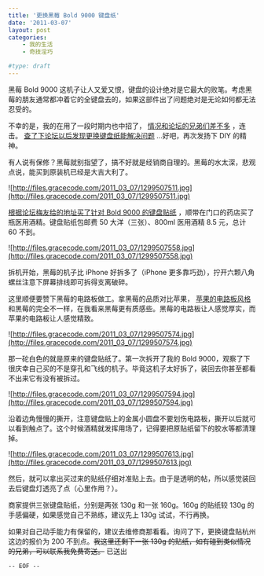 ```yaml
---
title: '更换黑莓 Bold 9000 键盘纸'
date: '2011-03-07'
layout: post
categories:
    - 我的生活
    - 奇技淫巧

#type: draft
---
```


黑莓 Bold 9000 这机子让人又爱又恨，键盘的设计绝对是它最大的败笔。考虑黑莓的朋友通常都冲着它的全键盘去的，如果这部件出了问题绝对是无论如何都无法忍受的。

不幸的是，我的在用了一段时期内也中招了， [情况和论坛的兄弟们差不多](http://bbs.maxpda.com/thread-426157-1-4.html) ，连击。 [查了下论坛以后发现更换键盘纸能解决问题](http://bbs.maxpda.com/thread-691736-1-2.html) …好吧，再次发扬下 DIY 的精神。

有人说有保修？黑莓就别指望了，搞不好就是经销商自理的。黑莓的水太深，悲观点说，能买到原装机已经是大吉大利了。

![http://files.gracecode.com/2011_03_07/1299507511.jpg](http://files.gracecode.com/2011_03_07/1299507511.jpg)

 [根据论坛梅友给的地址买了针对 Bold 9000 的键盘贴纸](http://item.taobao.com/item.htm?id=8912629636) ，顺带在门口的药店买了瓶医用酒精。键盘贴纸包邮费 50 大洋（三张）、800ml 医用酒精 8.5 元，总计 60 不到。

![http://files.gracecode.com/2011_03_07/1299507558.jpg](http://files.gracecode.com/2011_03_07/1299507558.jpg)

拆机开始，黑莓的机子比 iPhone 好拆多了（iPhone 更多靠巧劲），拧开六颗八角螺丝注意下屏幕排线即可拆得支离破碎。

这里顺便要赞下黑莓的电路板做工。拿黑莓的品质对比苹果， [苹果的电路板风格]({{site.urls}}/posts/3042/) 和黑莓的完全不一样，在我看来黑莓更有质感些。黑莓的电路板让人感觉厚实，而苹果的电路板让人感觉精致。

![http://files.gracecode.com/2011_03_07/1299507574.jpg](http://files.gracecode.com/2011_03_07/1299507574.jpg)

那一砣白色的就是原来的键盘贴纸了。第一次拆开了我的 Bold 9000，观察了下很庆幸自己买的不是穿孔和飞线的机子。毕竟这机子太好拆了，装回去你甚至都看不出来它有没有被拆过。

![http://files.gracecode.com/2011_03_07/1299507594.jpg](http://files.gracecode.com/2011_03_07/1299507594.jpg)

沿着边角慢慢的撕开，注意键盘贴上的金属小圆盘不要划伤电路板，撕开以后就可以看到触点了。这个时候酒精就发挥用场了，记得要把原贴纸留下的胶水等都清理掉。

![http://files.gracecode.com/2011_03_07/1299507613.jpg](http://files.gracecode.com/2011_03_07/1299507613.jpg)

然后，就可以拿出买过来的贴纸仔细对准贴上去。由于是透明的帖，所以感觉装回去后键盘灯透亮了点（心里作用？）。

商家提供三张键盘贴纸，分别是两张 130g 和一张 160g。160g 的贴纸较 130g 的手感偏硬，如果感觉自己不熟练，建议先上 130g 试试，不行再换。

如果对自己动手能力有保留的，建议去维修商那看看。询问了下，更换键盘贴杭州这边的报价为 200 不到点。<del>我这里还剩下一张 130g 的贴纸，如有碰到类似情况的兄弟，可以联系我免费寄送。</del> 已送出

`-- EOF --`
